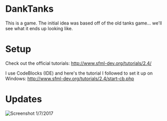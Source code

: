 # DankTanks

This is a game. The initial idea was based off of the old tanks game... we'll see what it ends up looking like.

# Setup

Check out the official tutorials:
http://www.sfml-dev.org/tutorials/2.4/

I use CodeBlocks (IDE) and here's the tutorial I followed to set it up on Windows:
http://www.sfml-dev.org/tutorials/2.4/start-cb.php

# Updates

![Screenshot 1/7/2017](http://i.imgur.com/mc4syWh.png)
